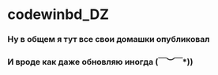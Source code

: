 # codewinbd_DZ
### Ну в общем я тут все свои домашки опубликовал
### И вроде как даже обновляю иногда \(￣︶￣*\))